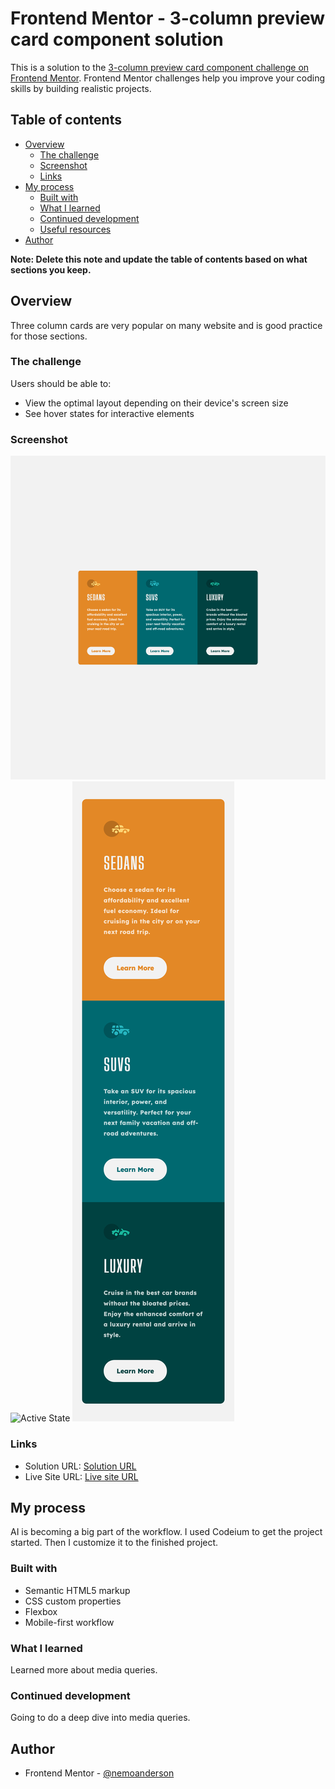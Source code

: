 # Frontend Mentor - 3-column preview card component solution

This is a solution to the [3-column preview card component challenge on Frontend Mentor](https://www.frontendmentor.io/challenges/3column-preview-card-component-pH92eAR2-). Frontend Mentor challenges help you improve your coding skills by building realistic projects.

## Table of contents

- [Overview](#overview)
  - [The challenge](#the-challenge)
  - [Screenshot](#screenshot)
  - [Links](#links)
- [My process](#my-process)
  - [Built with](#built-with)
  - [What I learned](#what-i-learned)
  - [Continued development](#continued-development)
  - [Useful resources](#useful-resources)
- [Author](#author)

**Note: Delete this note and update the table of contents based on what sections you keep.**

## Overview

Three column cards are very popular on many website and is good practice for those sections.

### The challenge

Users should be able to:

- View the optimal layout depending on their device's screen size
- See hover states for interactive elements

### Screenshot

![Desktop](./Screen%20Shot%202024-10-28%20at%2012.15.48.png)
![Active State](<Screenshot 2024-10-28 at 10.55.17 AM.png>)
![Mobile](./Screen%20Shot%202024-10-28%20at%2012.11.54.png)

### Links

- Solution URL: [Solution URL](https://www.frontendmentor.io/challenges/3column-preview-card-component-pH92eAR2-/solutions/)
- Live Site URL: [Live site URL](https://nemoanderson.github.io/3-column-preview-card-component-main/)

## My process

AI is becoming a big part of the workflow. I used Codeium to get the project started. Then I customize it to the finished project.

### Built with

- Semantic HTML5 markup
- CSS custom properties
- Flexbox
- Mobile-first workflow

### What I learned

Learned more about media queries.

### Continued development

Going to do a deep dive into media queries.

## Author

- Frontend Mentor - [@nemoanderson](https://www.frontendmentor.io/profile/nemoanderson)
